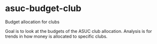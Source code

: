 # asuc-budget-club
Budget allocation for clubs

Goal is to look at the budgets of the ASUC club allocation. Analysis is for trends in how money is allocated to specific clubs.
